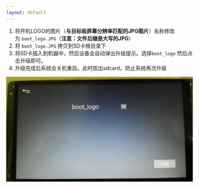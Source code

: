 ```yaml
---
layout: default
---
```

1.  将开机LOGO的图片（**与目标板屏幕分辨率匹配的JPG图片**）名称修改为 `boot_logo.JPG`（**注意：文件后缀是大写的JPG**）
2.  将 `boot_logo.JPG` 拷贝到SD卡根目录下
3.  将SD卡插入到机器中，然后设备会自动弹出升级提示。选择`boot_logo` 然后点击升级即可。
4.  升级完成后系统会关机重启。此时拔出sdcard。防止系统再次升级

![](images/1065724717.jpg)